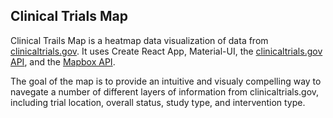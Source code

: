 ## Clinical Trials Map

Clinical Trails Map is a heatmap data visualization of data from 
[clinicaltrials.gov](https://clinicaltrials.gov/). It uses Create React App, 
Material-UI, the [clinicaltrials.gov API](https://clinicaltrials.gov/api/gui), 
and the [Mapbox API](https://docs.mapbox.com/api/).

The goal of the map is to provide an intuitive and visualy compelling way to navegate a 
number of different layers of information from clinicaltrials.gov, including trial location,
overall status, study type, and intervention type.


